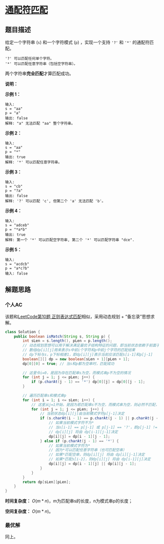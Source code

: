 # [通配符匹配](https://leetcode-cn.com/problems/wildcard-matching/)

## 题目描述

给定一个字符串 (`s`) 和一个字符模式 (`p`) ，实现一个支持 `'?'` 和 `'*'` 的通配符匹配。

```
'?' 可以匹配任何单个字符。
'*' 可以匹配任意字符串（包括空字符串）。
```

两个字符串**完全匹配**才算匹配成功。

**说明：**



**示例 1：**

```
输入:
s = "aa"
p = "a"
输出: false
解释: "a" 无法匹配 "aa" 整个字符串。
```

**示例 2：**

```
输入:
s = "aa"
p = "*"
输出: true
解释: '*' 可以匹配任意字符串。
```

**示例 3：**

```
输入:
s = "cb"
p = "?a"
输出: false
解释: '?' 可以匹配 'c', 但第二个 'a' 无法匹配 'b'。
```

**示例 4：**

```
输入:
s = "adceb"
p = "*a*b"
输出: true
解释: 第一个 '*' 可以匹配空字符串, 第二个 '*' 可以匹配字符串 "dce".
```

**示例 5：**

```
输入:
s = "acdcb"
p = "a*c?b"
输入: false
```

## 解题思路

### 个人AC

该题和[LeetCode第10题 正则表达式匹配]()相似，采用动态规划 + “备忘录”思想求解。

```java
class Solution {
    public boolean isMatch(String s, String p) {
        int sLen = s.length(), pLen = p.length();
        // 动态规划思想可以用于解决满足最优子结构特征的问题，即当前状态依赖于前面子问题的状态
        // 数组dp[i][j]用来表示s中前i个字符和p中前j个字符的匹配结果
        // dp下标与s，p下标相差1，即dp[i][j]表示当前应该匹配s[i-1]和p[j-1]
        boolean[][] dp = new boolean[sLen + 1][pLen + 1];
        dp[0][0] = true; // 当s和p都为空串时，匹配成功
        
        // 这里令i=0，是因为存在匹配串s为空，而模式串p不为空的情况
        for (int j = 1; j <= pLen; j++) {
            if (p.charAt(j - 1) == '*') dp[0][j] = dp[0][j - 1];
        }
        
        // 遍历匹配串s和模式串p
        for (int i = 1; i <= sLen; i++) {
            // 这里从j=1开始，是因为若匹配串s不为空，而模式串为空，则必然不匹配，dp[i][0] = false；而初始值就是false
            for (int j = 1; j <= pLen; j++) {
                // 当前状态dp[i][j]由当前模式字符p[j-1]决定
                if (s.charAt(i - 1) == p.charAt(j - 1) || p.charAt(j - 1) == '?') {
                    // 如果当前模式字符不为*
                    // 当s[i-1] == p[j-1] 或 p[j-1] == '?'，即p[j-1] != '*'时，
                    // dp[i][j] 将由 dp[i-1][j-1]决定
                    dp[i][j] = dp[i - 1][j - 1];
                } else if (p.charAt(j - 1) == '*') {
                    // 如果当前模式字符为*
                    // 因为*可以匹配任意字符串（也可匹配空串）
                    // 如果*匹配空串，则dp[i][j] 将由 dp[i][j-1]决定
                    // 如果*匹配s[i-2]，则dp[i][j] 将由 dp[i-1][j]决定
                    dp[i][j] = dp[i - 1][j] || dp[i][j - 1];
                }
            }
        }
        return dp[sLen][pLen];
    }
}
```

**时间复杂度：** $O(m * n)$，m为匹配串s的长度，n为模式串p的长度；

**空间复杂度：** $O(m * n)$。

### 最优解

同上。

